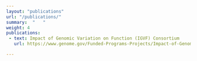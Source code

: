 ```yaml
---
layout: "publications"
url: "/publications/"
summary:  "   "
weight: 4
publications:
 - text: Impact of Genomic Variation on Function (IGVF) Consortium
   url: https://www.genome.gov/Funded-Programs-Projects/Impact-of-Genomic-Variation-on-Function-Consortium

---
```

